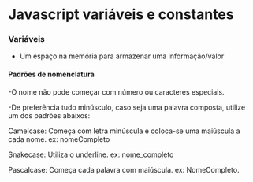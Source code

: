 # Javascript variáveis e constantes

### Variáveis

- Um espaço na memória para armazenar uma informação/valor

#### Padrões de nomenclatura

-O nome não pode começar com número ou caracteres especiais.

-De preferência tudo minúsculo, caso seja uma palavra composta, utilize um dos padrões abaixos:

Camelcase: Começa com letra minúscula e coloca-se uma maiúscula a cada nome.
ex: nomeCompleto

Snakecase: Utiliza o underline.
ex: nome_completo

Pascalcase: Começa cada palavra com maiúscula.
ex: NomeCompleto.



